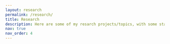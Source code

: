 ```yaml
---
layout: research
permalink: /research/
title: Research
description: Here are some of my resarch projects/topics, with some stage results and references. You can see all of them which are reports/results, talks and references in PDF version. Some of them are written in English.
nav: true
nav_order: 4
---
```


